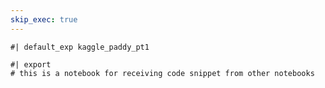 ```yaml
---
skip_exec: true
---
```


```
#| default_exp kaggle_paddy_pt1
```


```
#| export
# this is a notebook for receiving code snippet from other notebooks
```


```

```
